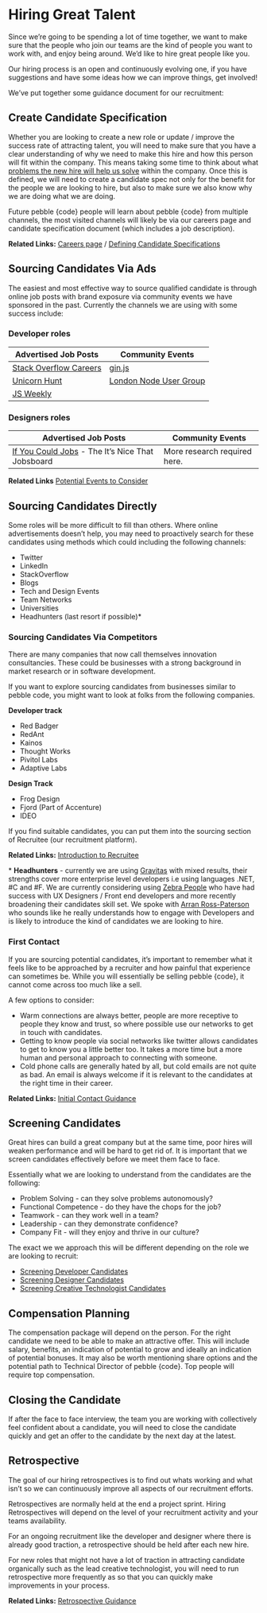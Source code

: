 # Hiring Great Talent
Since we’re going to be spending a lot of time together, we want to make sure that the people who join our teams are the kind of people you want to work with, and enjoy being around. We’d like to hire great people like you. 

Our hiring process is an open and continuously evolving one, if you have suggestions and have some ideas how we can improve things, get involved!

We’ve put together some guidance document for our recruitment:

## Create Candidate Specification

Whether you are looking to create a new role or update / improve the success rate of attracting talent, you will need to make sure that you have a clear understanding of why we need to make this hire and how this person will fit within the company. This means taking some time to think about what [problems the new hire will help us solve](https://medium.com/@pebblecode/cloning-our-founders-bd49b95e74ef) within the company. Once this is defined, we will need to create a candidate spec not only for the benefit for the people we are looking to hire, but also to make sure we also know why we are doing what we are doing.

Future pebble {code} people will learn about pebble {code} from multiple channels, the most visited channels will likely be via our careers page and candidate specification document (which includes a job description). 

**Related Links:**
[Careers page](http://pebblecode.com/careers/) / [Defining Candidate Specifications](/great-people/hiring-great-talent/process/defining-candidate-specification.md)

## Sourcing Candidates Via Ads

The easiest and most effective way to source qualified candidate is through online job posts with brand exposure via community events we have sponsored in the past. Currently the channels we are using with some success include:

### Developer roles

**Advertised Job Posts** | **Community Events**
--- | --- 
[Stack Overflow Careers](https://careers.stackoverflow.com/company/pebble-code) | [gin.js ](http://ginjs.org/)
[Unicorn Hunt](https://unicornhunt.io/) | [London Node User Group](http://lnug.org/)
[JS Weekly](http://javascriptweekly.com/) |


### Designers roles

**Advertised Job Posts** | **Community Events**
--- | --- 
[If You Could Jobs](http://ifyoucouldjobs.com/) - The It’s Nice That Jobsboard | More research required here.

**Related Links**
[Potential Events to Consider](https://trello.com/c/wGeaszIi/4-external-events-sponsorship-attending-speaking)

## Sourcing Candidates Directly

Some roles will be more difficult to fill than others. Where online advertisements doesn’t help, you may need to proactively search for these candidates using methods which could including the following channels:

- Twitter
- LinkedIn
- StackOverflow
- Blogs
- Tech and Design Events
- Team Networks
- Universities 
- Headhunters (last resort if possible)*

### Sourcing Candidates Via Competitors
There are many companies that now call themselves innovation consultancies. These could be businesses with a strong background in market research or in software development.

If you want to explore sourcing candidates from businesses similar to pebble code, you might want to look at folks from the following companies. 

**Developer track** 
- Red Badger
- RedAnt
- Kainos
- Thought Works
- Pivitol Labs
- Adaptive Labs

**Design Track**
- Frog Design
- Fjord (Part of Accenture)
- IDEO

If you find suitable candidates, you can put them into the sourcing section of Recruitee (our recruitment platform).

**Related Links:**
[Introduction to Recruitee](/great-people/hiring-great-talent/process/introduction-to-recruitee.md)

\* **Headhunters** - currently we are using [Gravitas](http://www.gravitasrecruitmentgroup.com/) with mixed results, their strengths cover more enterprise level developers i.e using languages .NET, #C and #F. We are currently considering using [Zebra People](http://zebrapeople.com/) who have had success with UX Designers / Front end developers and more recently broadening their candidates skill set. We spoke with [Arran Ross-Paterson](https://twitter.com/arranrp) who sounds like he really understands how to engage with Developers and is likely to introduce the kind of candidates we are looking to hire. 

### First Contact

If you are sourcing potential candidates, it’s important to remember what it feels like to be approached by a recruiter and how painful that experience can sometimes be. While you will essentially be selling pebble {code}, it cannot come across too much like a sell. 

A few options to consider:

- Warm connections are always better, people are more receptive to people they know and trust, so where possible use our networks to get in touch with candidates.
- Getting to know people via social networks like twitter allows candidates to get to know you a little better too. It takes a more time but a more human and personal approach to connecting with someone.
- Cold phone calls are generally hated by all, but cold emails are not quite as bad. An email is always welcome if it is relevant to the candidates at the right time in their career. 

**Related Links:**
[Initial Contact Guidance](/great-people/hiring-great-talent/process/initial-contact.md)

## Screening Candidates

Great hires can build a great company but at the same time, poor hires will weaken performance and will be hard to get rid of. It is important that we screen candidates effectively before we meet them face to face. 

Essentially what we are looking to understand from the candidates are the following:

- Problem Solving - can they solve problems autonomously? 
- Functional Competence - do they have the chops for the job? 
- Teamwork - can they work well in a team? 
- Leadership - can they demonstrate confidence? 
- Company Fit - will they enjoy and thrive in our culture? 

The exact we we approach this will be different depending on the role we are looking to recruit:

- [Screening Developer Candidates](/great-people/hiring-great-talent/developer/process/01-screening-candidates.md)
- [Screening Designer Candidates](/great-people/hiring-great-talent/designer/screening-candidates.md)
- [Screening Creative Technologist Candidates](/great-people/hiring-great-talent/creative-technologist/screening-candidates.md)

## Compensation Planning

The compensation package will depend on the person. For the right candidate we need to be able to make an attractive offer. This will include salary, benefits, an indication of potential to grow and ideally an indication of potential bonuses. It may also be worth mentioning share options and the potential path to Technical Director of pebble {code}. Top people will require top compensation. 

## Closing the Candidate

If after the face to face interview, the team you are working with collectively feel confident about a candidate, you will need to close the candidate quickly and get an offer to the candidate by the next day at the latest. 

## Retrospective

The goal of our hiring retrospectives is to find out whats working and what isn’t so we can continuously improve all aspects of our recruitment efforts. 

Retrospectives are normally held at the end a project sprint. Hiring Retrospectives will depend on the level of your recruitment activity and your teams availability. 

For an ongoing recruitment like the developer and designer where  there is already good traction, a retrospective should be held after each new hire.

For new roles that might not have a lot of traction in attracting candidate organically such as the lead creative technologist, you will need to run retrospective more frequently as so that you can quickly make improvements in your process.
 
**Related Links:**
[Retrospective Guidance](/great-people/hiring-great-talent/process/retrospective.md)
